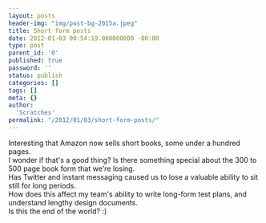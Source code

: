 ```yaml
---
layout: posts
header-img: "img/post-bg-2015a.jpeg"
title: Short form posts
date: 2012-01-03 00:54:19.000000000 -08:00
type: post
parent_id: '0'
published: true
password: ''
status: publish
categories: []
tags: []
meta: {}
author:
  'Scratches'
permalink: "/2012/01/03/short-form-posts/"
---
```

<p>Interesting that Amazon now sells short books, some under a hundred pages.<br> I wonder if that's a good thing? Is there something special about the 300 to 500 page book form that we're losing. <br>Has Twitter and instant messaging caused us to lose a valuable ability to sit still for long periods. <br>How does this affect my team's ability to write long-form test plans, and understand lengthy design documents. <br>Is this the end of the world? :)</p>
